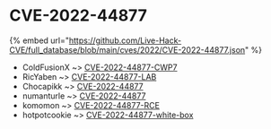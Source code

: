 # CVE-2022-44877
{% embed url="https://github.com/Live-Hack-CVE/full_database/blob/main/cves/2022/CVE-2022-44877.json" %}

* ColdFusionX ~> [CVE-2022-44877-CWP7](https://www.alice-snow.ru/2022/database/cve-2022-44877/cve-2022-44877-cwp7-coldfusionx)
* RicYaben ~> [CVE-2022-44877-LAB](https://www.alice-snow.ru/2022/database/cve-2022-44877/cve-2022-44877-lab-ricyaben)
* Chocapikk ~> [CVE-2022-44877](https://www.alice-snow.ru/2022/database/cve-2022-44877/cve-2022-44877-chocapikk)
* numanturle ~> [CVE-2022-44877](https://www.alice-snow.ru/2022/database/cve-2022-44877/cve-2022-44877-numanturle)
* komomon ~> [CVE-2022-44877-RCE](https://www.alice-snow.ru/2022/database/cve-2022-44877/cve-2022-44877-rce-komomon)
* hotpotcookie ~> [CVE-2022-44877-white-box](https://www.alice-snow.ru/2022/database/cve-2022-44877/cve-2022-44877-white-box-hotpotcookie)